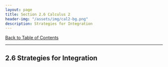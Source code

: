 ```yaml
---
layout: page
title: Section 2.6 Calculus 2
header-img: "/assets/img/cal2-bg.png"
description: Strategies for Integration
---
```


[Back to Table of Contents](../..)

---

## 2.6 Strategies for Integration
